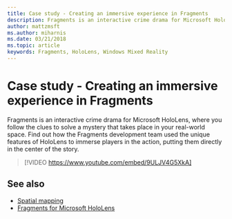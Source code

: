 ```yaml
---
title: Case study - Creating an immersive experience in Fragments
description: Fragments is an interactive crime drama for Microsoft HoloLens, where you follow the clues to solve a mystery that takes place in your real-world space.
author: mattzmsft
ms.author: miharnis
ms.date: 03/21/2018
ms.topic: article
keywords: Fragments, HoloLens, Windows Mixed Reality
---
```


# Case study - Creating an immersive experience in Fragments

Fragments is an interactive crime drama for Microsoft HoloLens, where you follow the clues to solve a mystery that takes place in your real-world space. Find out how the Fragments development team used the unique features of HoloLens to immerse players in the action, putting them directly in the center of the story.



>[!VIDEO https://www.youtube.com/embed/9ULJV4G5XkA]

## See also
* [Spatial mapping](../design/spatial-mapping.md)
* [Fragments for Microsoft HoloLens](https://www.microsoft.com/p/fragments/9nblggh5ggm8)
